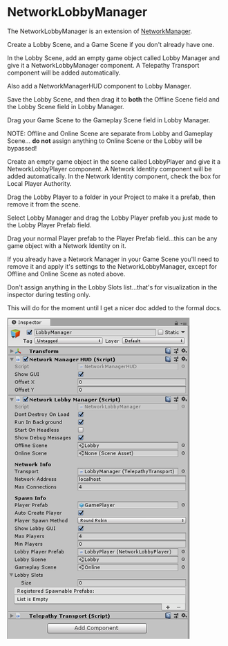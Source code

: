 # NetworkLobbyManager

The NetworkLobbyManager is an extension of [NetworkManager](NetworkManager).

Create a Lobby Scene, and a Game Scene if you don't already have one.

In the Lobby Scene, add an empty game object called Lobby Manager and give it a NetworkLobbyManager component.  A Telepathy Transport component will be added automatically.

Also add a NetworkManagerHUD component to Lobby Manager.

Save the Lobby Scene, and then drag it to **both** the Offline Scene field and the Lobby Scene field in Lobby Manager.

Drag your Game Scene to the Gameplay Scene field in Lobby Manager.

NOTE: Offline and Online Scene are separate from Lobby and Gameplay Scene... **do not** assign anything to Online Scene or the Lobby will be bypassed!

Create an empty game object in the scene called LobbyPlayer and give it a NetworkLobbyPlayer component.  A Network Identity component will be added automatically.  In the Network Identity component, check the box for Local Player Authority.

Drag the Lobby Player to a folder in your Project to make it a prefab, then remove it from the scene.

Select Lobby Manager and drag the Lobby Player prefab you just made to the Lobby Player Prefab field.

Drag your normal Player prefab to the Player Prefab field...this can be any game object with a Network Identity on it.

If you already have a Network Manager in your Game Scene you'll need to remove it and apply it's settings to the NetworkLobbyManager, except for Offline and Online Scene as noted above.

Don't assign anything in the Lobby Slots list...that's for visualization in the inspector during testing only.

This will do for the moment until I get a nicer doc added to the formal docs.

![The Network Lobby Manager component, as viewed in the inspector](NetworkLobbyManager.png)
